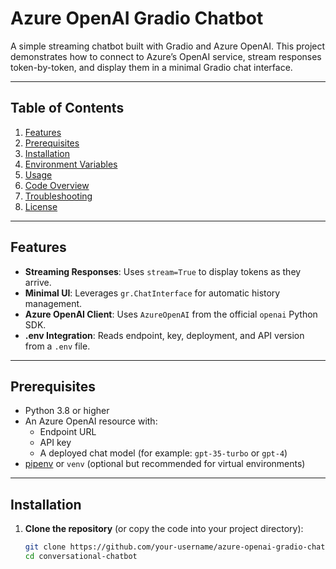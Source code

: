 # Azure OpenAI Gradio Chatbot

A simple streaming chatbot built with Gradio and Azure OpenAI. This project demonstrates how to connect to Azure’s OpenAI service, stream responses token-by-token, and display them in a minimal Gradio chat interface.

---

## Table of Contents

1. [Features](#features)  
2. [Prerequisites](#prerequisites)  
3. [Installation](#installation)  
4. [Environment Variables](#environment-variables)  
5. [Usage](#usage)  
6. [Code Overview](#code-overview)  
7. [Troubleshooting](#troubleshooting)  
8. [License](#license)  

---

## Features

- **Streaming Responses**: Uses `stream=True` to display tokens as they arrive.
- **Minimal UI**: Leverages `gr.ChatInterface` for automatic history management.
- **Azure OpenAI Client**: Uses `AzureOpenAI` from the official `openai` Python SDK.
- **.env Integration**: Reads endpoint, key, deployment, and API version from a `.env` file.

---

## Prerequisites

- Python 3.8 or higher  
- An Azure OpenAI resource with:
  - Endpoint URL  
  - API key  
  - A deployed chat model (for example: `gpt-35-turbo` or `gpt-4`)  
- [pipenv](https://pipenv.pypa.io/) or `venv` (optional but recommended for virtual environments)

---

## Installation

1. **Clone the repository** (or copy the code into your project directory):

   ```bash
   git clone https://github.com/your-username/azure-openai-gradio-chatbot.git
   cd conversational-chatbot
